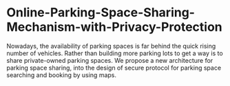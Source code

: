 # Online-Parking-Space-Sharing-Mechanism-with-Privacy-Protection
Nowadays, the availability of parking spaces is far behind the quick rising number of vehicles. Rather than building more parking lots to get a way is to share private-owned parking spaces. We propose a new architecture for parking space sharing, into the design of secure protocol for parking space searching and booking by using maps. 
